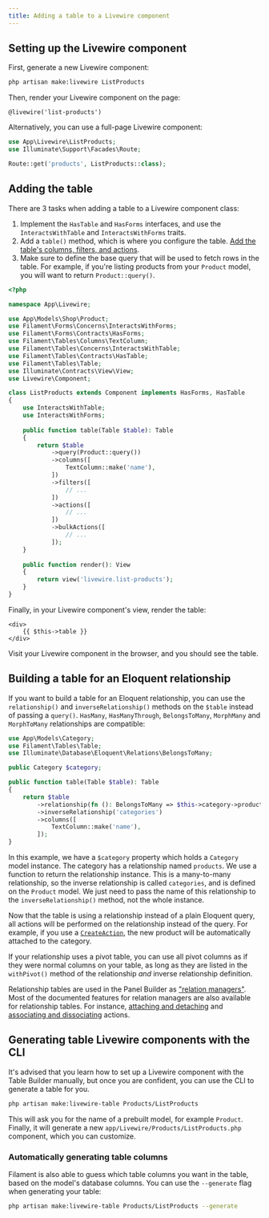 ```yaml
---
title: Adding a table to a Livewire component
---
```


## Setting up the Livewire component

First, generate a new Livewire component:

```bash
php artisan make:livewire ListProducts
```

Then, render your Livewire component on the page:

```blade
@livewire('list-products')
```

Alternatively, you can use a full-page Livewire component:

```php
use App\Livewire\ListProducts;
use Illuminate\Support\Facades\Route;

Route::get('products', ListProducts::class);
```

## Adding the table

There are 3 tasks when adding a table to a Livewire component class:

1) Implement the `HasTable` and `HasForms` interfaces, and use the `InteractsWithTable` and `InteractsWithForms` traits.
2) Add a `table()` method, which is where you configure the table. [Add the table's columns, filters, and actions](getting-started#columns).
3) Make sure to define the base query that will be used to fetch rows in the table. For example, if you're listing products from your `Product` model, you will want to return `Product::query()`.

```php
<?php

namespace App\Livewire;

use App\Models\Shop\Product;
use Filament\Forms\Concerns\InteractsWithForms;
use Filament\Forms\Contracts\HasForms;
use Filament\Tables\Columns\TextColumn;
use Filament\Tables\Concerns\InteractsWithTable;
use Filament\Tables\Contracts\HasTable;
use Filament\Tables\Table;
use Illuminate\Contracts\View\View;
use Livewire\Component;

class ListProducts extends Component implements HasForms, HasTable
{
    use InteractsWithTable;
    use InteractsWithForms;
    
    public function table(Table $table): Table
    {
        return $table
            ->query(Product::query())
            ->columns([
                TextColumn::make('name'),
            ])
            ->filters([
                // ...
            ])
            ->actions([
                // ...
            ])
            ->bulkActions([
                // ...
            ]);
    }
    
    public function render(): View
    {
        return view('livewire.list-products');
    }
}
```

Finally, in your Livewire component's view, render the table:

```blade
<div>
    {{ $this->table }}
</div>
```

Visit your Livewire component in the browser, and you should see the table.

## Building a table for an Eloquent relationship

If you want to build a table for an Eloquent relationship, you can use the `relationship()` and `inverseRelationship()` methods on the `$table` instead of passing a `query()`. `HasMany`, `HasManyThrough`, `BelongsToMany`, `MorphMany` and `MorphToMany` relationships are compatible:

```php
use App\Models\Category;
use Filament\Tables\Table;
use Illuminate\Database\Eloquent\Relations\BelongsToMany;

public Category $category;

public function table(Table $table): Table
{
    return $table
        ->relationship(fn (): BelongsToMany => $this->category->products())
        ->inverseRelationship('categories')
        ->columns([
            TextColumn::make('name'),
        ]);
}
```

In this example, we have a `$category` property which holds a `Category` model instance. The category has a relationship named `products`. We use a function to return the relationship instance. This is a many-to-many relationship, so the inverse relationship is called `categories`, and is defined on the `Product` model. We just need to pass the name of this relationship to the `inverseRelationship()` method, not the whole instance.

Now that the table is using a relationship instead of a plain Eloquent query, all actions will be performed on the relationship instead of the query. For example, if you use a [`CreateAction`](../actions/create), the new product will be automatically attached to the category.

If your relationship uses a pivot table, you can use all pivot columns as if they were normal columns on your table, as long as they are listed in the `withPivot()` method of the relationship *and* inverse relationship definition.

Relationship tables are used in the Panel Builder as ["relation managers"](../panels/resources/relation-managers#creating-a-relation-manager). Most of the documented features for relation managers are also available for relationship tables. For instance, [attaching and detaching](../panels/resources/relation-managers#attaching-and-detaching-records) and [associating and dissociating](../panels/resources/relation-managers#associating-and-dissociating-records) actions.

## Generating table Livewire components with the CLI

It's advised that you learn how to set up a Livewire component with the Table Builder manually, but once you are confident, you can use the CLI to generate a table for you.

```bash
php artisan make:livewire-table Products/ListProducts
```

This will ask you for the name of a prebuilt model, for example `Product`. Finally, it will generate a new `app/Livewire/Products/ListProducts.php` component, which you can customize.

### Automatically generating table columns

Filament is also able to guess which table columns you want in the table, based on the model's database columns. You can use the `--generate` flag when generating your table:

```bash
php artisan make:livewire-table Products/ListProducts --generate
```
